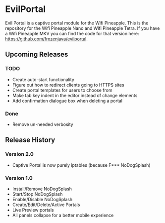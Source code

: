 # EvilPortal
Evil Portal is a captive portal module for the Wifi Pineapple. This is the repository for the Wifi Pineapple Nano and Wifi Pineapple Tetra. If you have a Wifi Pineapple MKV you can find the code for that version here: https://github.com/frozenjava/evilportal.

## Upcoming Releases

### TODO
* Create auto-start functionality
* Figure out how to redirect clients going to HTTPS sites
* Create portal templates for users to choose from
* Make tab key indent in the editor instead of change elements
* Add confirmation dialogue box when deleting a portal

### Done
* Remove un-needed verbosity

## Release History

### Version 2.0
* Captive Portal is now purely iptables (because F*** NoDogSplash)

### Version 1.0
* Install/Remove NoDogSplash
* Start/Stop NoDogSplash
* Enable/Disable NoDogSplash
* Create/Edit/Delete/Active Portals
* Live Preview portals
* All panels collapse for a better mobile experience